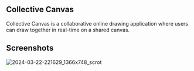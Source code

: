 ## Collective Canvas

Collective Canvas is a collaborative online drawing application where users can draw together in real-time on a shared canvas.

## Screenshots
![2024-03-22-221629_1366x748_scrot](https://github.com/jatinkumar-me/collective-canvas/assets/85551434/bf631df4-6d31-40d2-ae66-517c8017d967)
